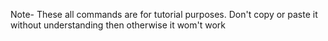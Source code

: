 Note- These all commands are for tutorial purposes. Don't copy or paste it without understanding then otherwise it wom't work
